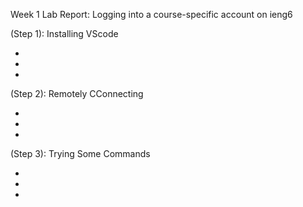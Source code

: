 Week 1 Lab Report: Logging into a course-specific account on ieng6




(Step 1): Installing VScode 

  * 
  * 
  * 


(Step 2): Remotely CConnecting

  * 
  * 
  * 
 

(Step 3): Trying Some Commands

  * 
  * 
  * 

